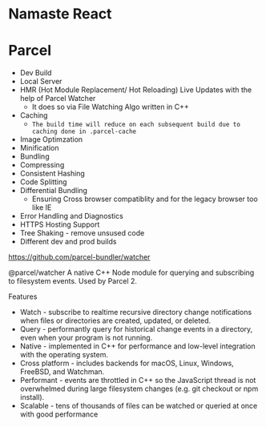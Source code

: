 # Namaste React


# Parcel
- Dev Build
- Local Server
- HMR (Hot Module Replacement/ Hot Reloading) Live Updates with the help of Parcel Watcher
    - It does so via File Watching Algo written in C++
- Caching
   - `The build time will reduce on each subsequent build due to caching done in .parcel-cache`
- Image Optimzation
- Minification
- Bundling
- Compressing
- Consistent Hashing
- Code Splitting
- Differential Bundling
    - Ensuring Cross browser compatiblity and for the legacy browser too like IE
- Error Handling and Diagnostics
- HTTPS Hosting Support
- Tree Shaking - remove unsused code
- Different dev and prod builds

https://github.com/parcel-bundler/watcher

@parcel/watcher
A native C++ Node module for querying and subscribing to filesystem events. Used by Parcel 2.

Features
- Watch - subscribe to realtime recursive directory change notifications when files or directories are created, updated, or deleted.
- Query - performantly query for historical change events in a directory, even when your program is not running.
- Native - implemented in C++ for performance and low-level integration with the operating system.
- Cross platform - includes backends for macOS, Linux, Windows, FreeBSD, and Watchman.
- Performant - events are throttled in C++ so the JavaScript thread is not overwhelmed during large filesystem changes (e.g. git checkout or npm install).
- Scalable - tens of thousands of files can be watched or queried at once with good performance



